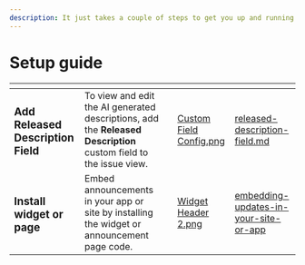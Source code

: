 ```yaml
---
description: It just takes a couple of steps to get you up and running
---
```


# Setup guide



<table data-card-size="large" data-view="cards"><thead><tr><th></th><th></th><th></th><th data-hidden data-card-cover data-type="files"></th><th data-hidden data-card-target data-type="content-ref"></th></tr></thead><tbody><tr><td><h3>Add Released Description Field</h3></td><td>To view and edit the AI generated descriptions, add the <strong>Released Description</strong> custom field to the issue view.</td><td></td><td><a href="../../.gitbook/assets/Custom Field Config.png">Custom Field Config.png</a></td><td><a href="released-description-field.md">released-description-field.md</a></td></tr><tr><td><h3>Install widget or page</h3></td><td>Embed announcements in your app or site by installing the widget or announcement page code. </td><td></td><td><a href="../../.gitbook/assets/Widget Header 2.png">Widget Header 2.png</a></td><td><a href="embedding-updates-in-your-site-or-app/">embedding-updates-in-your-site-or-app</a></td></tr></tbody></table>

